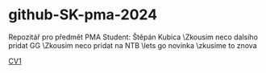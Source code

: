 # github-SK-pma-2024
Repozitář pro předmět PMA
Student: Štěpán Kubica
\Zkousim neco dalsiho pridat GG
\Zkousim neco pridat na NTB
\lets go novinka
\zkusime to znova


[CV1](https://github.com/Bookworm-afk/github-SK-pma-2024/tree/CV1)

